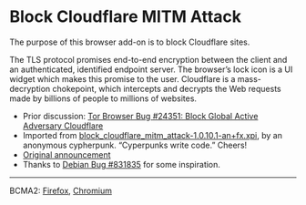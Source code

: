 # Block Cloudflare MITM Attack

The purpose of this browser add-on is to block Cloudflare sites.

The TLS protocol promises end-to-end encryption between the client and an authenticated, identified endpoint server.  The browser’s lock icon is a UI widget which makes this promise to the user.  Cloudflare is a mass-decryption chokepoint, which intercepts and decrypts the Web requests made by billions of people to millions of websites.

- Prior discussion: [Tor Browser Bug #24351: Block Global Active Adversary Cloudflare](https://trac.torproject.org/projects/tor/ticket/24351)
- Imported from [block_cloudflare_mitm_attack-1.0.10.1-an+fx.xpi](https://addons.mozilla.org/en-US/firefox/addon/block-cloudflare-mitm-attack/), by an anonymous cypherpunk.  “Cyperpunks write code.”  Cheers!
- [Original announcement](https://trac.torproject.org/projects/tor/ticket/24351#comment:25)
- Thanks to [Debian Bug #831835](https://bugs.debian.org/831835) for some inspiration.

-----

BCMA2: [Firefox](../../addons/bcmaFX), [Chromium](../../addons/bcmaCR)
